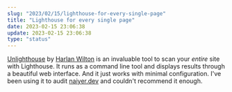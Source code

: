 ```yaml
---
slug: "2023/02/15/lighthouse-for-every-single-page"
title: "Lighthouse for every single page"
date: 2023-02-15 23:06:38
update: 2023-02-15 23:06:38
type: "status"
---
```


[Unlighthouse](https://unlighthouse.dev/) by [Harlan Wilton](https://harlanzw.com/) is an invaluable tool to scan your _entire_ site with Lighthouse. It runs as a command line tool and displays results through a beautiful web interface. And it just works with minimal configuration. I've been using it to audit [naiyer.dev](https://naiyer.dev) and couldn't recommend it enough.
